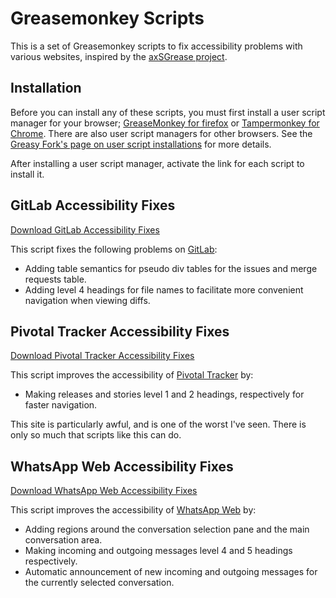 # Greasemonkey Scripts

This is a set of Greasemonkey scripts to fix accessibility problems with various websites, inspired by the [axSGrease project](https://github.com/nvaccess/axSGrease).

## Installation

Before you can install any of these scripts, you must first install a user script manager for your browser; [GreaseMonkey for firefox](https://addons.mozilla.org/en-US/firefox/addon/greasemonkey/) or [Tampermonkey for Chrome](https://chrome.google.com/webstore/detail/tampermonkey/dhdgffkkebhmkfjojejmpbldmpobfkfo).
There are also user script managers for other browsers.
See the [Greasy Fork's page on   user script installations](https://greasyfork.org/en/help/installing-user-scripts) for more details.

After installing a user script manager,  activate the link for each script to install it.

## GitLab Accessibility Fixes

[Download GitLab  Accessibility Fixes](https://github.com/Neurrone/greasemonkey-scripts/raw/master/gitlab%20a11y%20fixes.user.js)

This script fixes the following problems on  [GitLab](https://gitlab.com):

* Adding table semantics for pseudo div tables for the issues and merge requests table.
* Adding level 4 headings for file names to facilitate more convenient navigation when viewing diffs.

## Pivotal Tracker  Accessibility Fixes

[Download Pivotal Tracker Accessibility Fixes](https://github.com/Neurrone/greasemonkey-scripts/raw/master/pivotal%20tracker%20a11y%20fixes.user.js)

This script improves the accessibility of [Pivotal Tracker](https://pivotaltracker.com) by:

* Making releases and stories level 1 and 2 headings, respectively for faster navigation.

This site is particularly awful, and is one of the worst I've seen. There is only so much that scripts like this can do.

## WhatsApp Web Accessibility Fixes

[Download WhatsApp Web Accessibility Fixes](https://github.com/Neurrone/greasemonkey-scripts/raw/master/whatsApp%20Web%20a11y%20fixes.user.js)

This script improves the accessibility of [WhatsApp Web](https://web.whatsapp.com) by:

* Adding regions around the conversation selection pane and the main conversation area.
* Making incoming and outgoing messages level 4 and 5 headings respectively.
* Automatic announcement of new incoming and outgoing messages for the currently selected conversation.